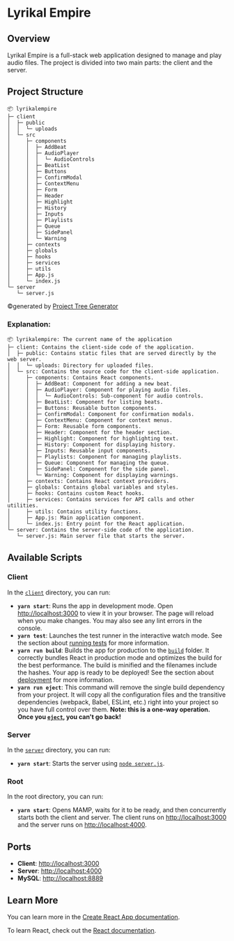 # Lyrikal Empire

## Overview

Lyrikal Empire is a full-stack web application designed to manage and play audio files. The project is divided into two main parts: the client and the server.

## Project Structure

```
📦 lyrikalempire
├─ client
│  ├─ public
│  │  └─ uploads
│  └─ src
│     ├─ components
│     │  ├─ AddBeat
│     │  ├─ AudioPlayer
│     │  │  └─ AudioControls
│     │  ├─ BeatList
│     │  ├─ Buttons
│     │  ├─ ConfirmModal
│     │  ├─ ContextMenu
│     │  ├─ Form
│     │  ├─ Header
│     │  ├─ Highlight
│     │  ├─ History
│     │  ├─ Inputs
│     │  ├─ Playlists
│     │  ├─ Queue
│     │  ├─ SidePanel
│     │  └─ Warning
│     ├─ contexts
│     ├─ globals
│     ├─ hooks
│     ├─ services
│     ├─ utils
│     ├─ App.js
│     └─ index.js
└─ server
   └─ server.js
```
©generated by [Project Tree Generator](https://woochanleee.github.io/project-tree-generator)

### Explanation:
```
📦 lyrikalempire: The current name of the application
├─ client: Contains the client-side code of the application.
│  ├─ public: Contains static files that are served directly by the web server.
│  │  └─ uploads: Directory for uploaded files.
│  └─ src: Contains the source code for the client-side application.
│     ├─ components: Contains React components.
│     │  ├─ AddBeat: Component for adding a new beat.
│     │  ├─ AudioPlayer: Component for playing audio files.
│     │  │  └─ AudioControls: Sub-component for audio controls.
│     │  ├─ BeatList: Component for listing beats.
│     │  ├─ Buttons: Reusable button components.
│     │  ├─ ConfirmModal: Component for confirmation modals.
│     │  ├─ ContextMenu: Component for context menus.
│     │  ├─ Form: Reusable form components.
│     │  ├─ Header: Component for the header section.
│     │  ├─ Highlight: Component for highlighting text.
│     │  ├─ History: Component for displaying history.
│     │  ├─ Inputs: Reusable input components.
│     │  ├─ Playlists: Component for managing playlists.
│     │  ├─ Queue: Component for managing the queue.
│     │  ├─ SidePanel: Component for the side panel.
│     │  └─ Warning: Component for displaying warnings.
│     ├─ contexts: Contains React context providers.
│     ├─ globals: Contains global variables and styles.
│     ├─ hooks: Contains custom React hooks.
│     ├─ services: Contains services for API calls and other utilities.
│     ├─ utils: Contains utility functions.
│     ├─ App.js: Main application component.
│     └─ index.js: Entry point for the React application.
└─ server: Contains the server-side code of the application.
   └─ server.js: Main server file that starts the server.
```

## Available Scripts

### Client

In the [`client`](command:_github.copilot.openRelativePath?%5B%7B%22scheme%22%3A%22file%22%2C%22authority%22%3A%22%22%2C%22path%22%3A%22%2FUsers%2FDehayez%2FSites%2Flyrikalempire%2Fclient%22%2C%22query%22%3A%22%22%2C%22fragment%22%3A%22%22%7D%5D "/Users/Dehayez/Sites/lyrikalempire/client") directory, you can run:

- **`yarn start`**: Runs the app in development mode. Open [http://localhost:3000](http://localhost:3000) to view it in your browser. The page will reload when you make changes. You may also see any lint errors in the console.
- **`yarn test`**: Launches the test runner in the interactive watch mode. See the section about [running tests](https://facebook.github.io/create-react-app/docs/running-tests) for more information.
- **`yarn run build`**: Builds the app for production to the [`build`](command:_github.copilot.openSymbolFromReferences?%5B%22build%22%2C%5B%7B%22uri%22%3A%7B%22%24mid%22%3A1%2C%22fsPath%22%3A%22%2FUsers%2FDehayez%2FSites%2Flyrikalempire%2FREADME.md%22%2C%22external%22%3A%22file%3A%2F%2F%2FUsers%2FDehayez%2FSites%2Flyrikalempire%2FREADME.md%22%2C%22path%22%3A%22%2FUsers%2FDehayez%2FSites%2Flyrikalempire%2FREADME.md%22%2C%22scheme%22%3A%22file%22%7D%2C%22pos%22%3A%7B%22line%22%3A17%2C%22character%22%3A14%7D%7D%5D%5D "Go to definition") folder. It correctly bundles React in production mode and optimizes the build for the best performance. The build is minified and the filenames include the hashes. Your app is ready to be deployed! See the section about [deployment](https://facebook.github.io/create-react-app/docs/deployment) for more information.
- **`yarn run eject`**: This command will remove the single build dependency from your project. It will copy all the configuration files and the transitive dependencies (webpack, Babel, ESLint, etc.) right into your project so you have full control over them. **Note: this is a one-way operation. Once you [`eject`](command:_github.copilot.openSymbolFromReferences?%5B%22eject%22%2C%5B%7B%22uri%22%3A%7B%22%24mid%22%3A1%2C%22fsPath%22%3A%22%2FUsers%2FDehayez%2FSites%2Flyrikalempire%2FREADME.md%22%2C%22external%22%3A%22file%3A%2F%2F%2FUsers%2FDehayez%2FSites%2Flyrikalempire%2FREADME.md%22%2C%22path%22%3A%22%2FUsers%2FDehayez%2FSites%2Flyrikalempire%2FREADME.md%22%2C%22scheme%22%3A%22file%22%7D%2C%22pos%22%3A%7B%22line%22%3A18%2C%22character%22%3A14%7D%7D%5D%5D "Go to definition"), you can't go back!**

### Server

In the [`server`](command:_github.copilot.openRelativePath?%5B%7B%22scheme%22%3A%22file%22%2C%22authority%22%3A%22%22%2C%22path%22%3A%22%2FUsers%2FDehayez%2FSites%2Flyrikalempire%2Fserver%22%2C%22query%22%3A%22%22%2C%22fragment%22%3A%22%22%7D%5D "/Users/Dehayez/Sites/lyrikalempire/server") directory, you can run:

- **`yarn start`**: Starts the server using [`node server.js`](command:_github.copilot.openSymbolFromReferences?%5B%22node%20server.js%22%2C%5B%7B%22uri%22%3A%7B%22%24mid%22%3A1%2C%22fsPath%22%3A%22%2FUsers%2FDehayez%2FSites%2Flyrikalempire%2FREADME.md%22%2C%22external%22%3A%22file%3A%2F%2F%2FUsers%2FDehayez%2FSites%2Flyrikalempire%2FREADME.md%22%2C%22path%22%3A%22%2FUsers%2FDehayez%2FSites%2Flyrikalempire%2FREADME.md%22%2C%22scheme%22%3A%22file%22%7D%2C%22pos%22%3A%7B%22line%22%3A4%2C%22character%22%3A151%7D%7D%5D%5D "Go to definition").

### Root

In the root directory, you can run:

- **`yarn start`**: Opens MAMP, waits for it to be ready, and then concurrently starts both the client and server. The client runs on [http://localhost:3000](http://localhost:3000) and the server runs on [http://localhost:4000](http://localhost:4000).

## Ports

- **Client**: [http://localhost:3000](http://localhost:3000)
- **Server**: [http://localhost:4000](http://localhost:4000)
- **MySQL**: [http://localhost:8889](http://localhost:8889)

## Learn More

You can learn more in the [Create React App documentation](https://facebook.github.io/create-react-app/docs/getting-started).

To learn React, check out the [React documentation](https://reactjs.org/).
